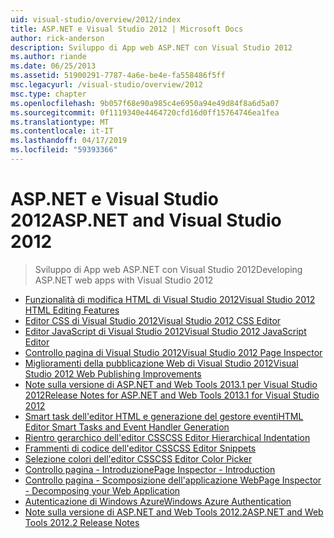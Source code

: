 ```yaml
---
uid: visual-studio/overview/2012/index
title: ASP.NET e Visual Studio 2012 | Microsoft Docs
author: rick-anderson
description: Sviluppo di App web ASP.NET con Visual Studio 2012
ms.author: riande
ms.date: 06/25/2013
ms.assetid: 51900291-7787-4a6e-be4e-fa558486f5ff
msc.legacyurl: /visual-studio/overview/2012
msc.type: chapter
ms.openlocfilehash: 9b057f68e90a985c4e6950a94e49d84f8a6d5a07
ms.sourcegitcommit: 0f1119340e4464720cfd16d0ff15764746ea1fea
ms.translationtype: MT
ms.contentlocale: it-IT
ms.lasthandoff: 04/17/2019
ms.locfileid: "59393366"
---
```

# <a name="aspnet-and-visual-studio-2012"></a><span data-ttu-id="919d5-103">ASP.NET e Visual Studio 2012</span><span class="sxs-lookup"><span data-stu-id="919d5-103">ASP.NET and Visual Studio 2012</span></span>

> <span data-ttu-id="919d5-104">Sviluppo di App web ASP.NET con Visual Studio 2012</span><span class="sxs-lookup"><span data-stu-id="919d5-104">Developing ASP.NET web apps with Visual Studio 2012</span></span>


- [<span data-ttu-id="919d5-105">Funzionalità di modifica HTML di Visual Studio 2012</span><span class="sxs-lookup"><span data-stu-id="919d5-105">Visual Studio 2012 HTML Editing Features</span></span>](visual-studio-2012-html-editing-features.md)
- [<span data-ttu-id="919d5-106">Editor CSS di Visual Studio 2012</span><span class="sxs-lookup"><span data-stu-id="919d5-106">Visual Studio 2012 CSS Editor</span></span>](visual-studio-2012-css-editor.md)
- [<span data-ttu-id="919d5-107">Editor JavaScript di Visual Studio 2012</span><span class="sxs-lookup"><span data-stu-id="919d5-107">Visual Studio 2012 JavaScript Editor</span></span>](visual-studio-2012-javascript-editor.md)
- [<span data-ttu-id="919d5-108">Controllo pagina di Visual Studio 2012</span><span class="sxs-lookup"><span data-stu-id="919d5-108">Visual Studio 2012 Page Inspector</span></span>](visual-studio-2012-page-inspector.md)
- [<span data-ttu-id="919d5-109">Miglioramenti della pubblicazione Web di Visual Studio 2012</span><span class="sxs-lookup"><span data-stu-id="919d5-109">Visual Studio 2012 Web Publishing Improvements</span></span>](visual-studio-2012-web-publishing-improvements.md)
- [<span data-ttu-id="919d5-110">Note sulla versione di ASP.NET and Web Tools 2013.1 per Visual Studio 2012</span><span class="sxs-lookup"><span data-stu-id="919d5-110">Release Notes for ASP.NET and Web Tools 2013.1 for Visual Studio 2012</span></span>](aspnet-and-web-tools-20131-for-visual-studio-2012.md)
- [<span data-ttu-id="919d5-111">Smart task dell'editor HTML e generazione del gestore eventi</span><span class="sxs-lookup"><span data-stu-id="919d5-111">HTML Editor Smart Tasks and Event Handler Generation</span></span>](visual-studio-vnext-videos-html-editor-smart-tasks-and-event-handler-generation.md)
- [<span data-ttu-id="919d5-112">Rientro gerarchico dell'editor CSS</span><span class="sxs-lookup"><span data-stu-id="919d5-112">CSS Editor Hierarchical Indentation</span></span>](visual-studio-vnext-videos-css-editor-hierarchical-indentation.md)
- [<span data-ttu-id="919d5-113">Frammenti di codice dell'editor CSS</span><span class="sxs-lookup"><span data-stu-id="919d5-113">CSS Editor Snippets</span></span>](visual-studio-vnext-videos-css-editor-snippets.md)
- [<span data-ttu-id="919d5-114">Selezione colori dell'editor CSS</span><span class="sxs-lookup"><span data-stu-id="919d5-114">CSS Editor Color Picker</span></span>](visual-studio-vnext-videos-css-editor-color-picker.md)
- [<span data-ttu-id="919d5-115">Controllo pagina - Introduzione</span><span class="sxs-lookup"><span data-stu-id="919d5-115">Page Inspector - Introduction</span></span>](visual-studio-vnext-videos-page-inspector-introduction.md)
- [<span data-ttu-id="919d5-116">Controllo pagina - Scomposizione dell'applicazione Web</span><span class="sxs-lookup"><span data-stu-id="919d5-116">Page Inspector - Decomposing your Web Application</span></span>](visual-studio-vnext-videos-page-inspector-decomposing-your-web-application.md)
- [<span data-ttu-id="919d5-117">Autenticazione di Windows Azure</span><span class="sxs-lookup"><span data-stu-id="919d5-117">Windows Azure Authentication</span></span>](windows-azure-authentication.md)
- [<span data-ttu-id="919d5-118">Note sulla versione di ASP.NET and Web Tools 2012.2</span><span class="sxs-lookup"><span data-stu-id="919d5-118">ASP.NET and Web Tools 2012.2 Release Notes</span></span>](aspnet-and-web-tools-20122-release-notes-rtw.md)
